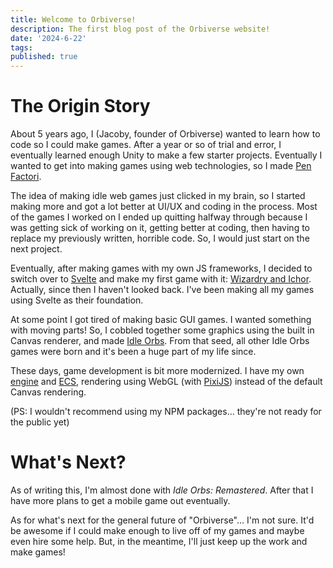```yaml
---
title: Welcome to Orbiverse!
description: The first blog post of the Orbiverse website!
date: '2024-6-22'
tags:
published: true
---
```


# The Origin Story

About 5 years ago, I (Jacoby, founder of Orbiverse) wanted to learn how to code so I could make games. After a year or so of trial and error, I eventually learned enough Unity to make a few starter projects. Eventually I wanted to get into making games using web technologies, so I made <a target="_blank" href="https://topazplayz.itch.io/pen-factori">Pen Factori</a>.

The idea of making idle web games just clicked in my brain, so I started making more and got a lot better at UI/UX and coding in the process. Most of the games I worked on I ended up quitting halfway through because I was getting sick of working on it, getting better at coding, then having to replace my previously written, horrible code. So, I would just start on the next project.

Eventually, after making games with my own JS frameworks, I decided to switch over to <a target="_blank" href="https://svelte.dev">Svelte</a> and make my first game with it: <a target="_blank" href="https://orbiverse.itch.io/wizardry-and-ichor">Wizardry and Ichor</a>. 
Actually, since then I haven't looked back. I've been making all my games using Svelte as their foundation.

At some point I got tired of making basic GUI games. I wanted something with moving parts! So, I cobbled together some graphics using the built in Canvas renderer, and made <a target="_blank" href="https://orbiverse.itch.io/idle-orbs">Idle Orbs</a>. From that seed, all other Idle Orbs games were born and it's been a huge part of my life since.

These days, game development is bit more modernized. I have my own <a target="_blank" href="https://www.npmjs.com/package/cobys-epic-engine">engine</a> and <a target="_blank" href="https://www.npmjs.com/package/cobys-epic-ecs">ECS</a>, rendering using WebGL (with <a target="_blank" href="https://pixijs.com/">PixiJS</a>) instead of the default Canvas rendering.

(PS: I wouldn't recommend using my NPM packages... they're not ready for the public yet)

# What's Next?

As of writing this, I'm almost done with *Idle Orbs: Remastered*. After that I have more plans to get a mobile game out eventually.

As for what's next for the general future of "Orbiverse"... I'm not sure. It'd be awesome if I could make enough to live off of my games and maybe even hire some help. But, in the meantime, I'll just keep up the work and make games!
